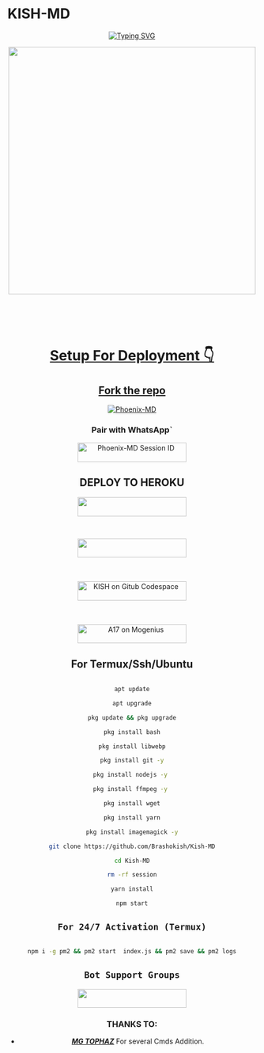 # KISH-MD 
<div align="center">
<a href="https://git.io/typing-svg"><img src="https://readme-typing-svg.demolab.com?font=Ribeye&size=50&pause=1000&color=F710B1&center=true&width=910&height=100&lines=I'M+KISH-MD;Multi+Device+Whatsapp+Bot;" alt="Typing SVG" /></a>
  
<p align="center">  
  <a href="https://youtube.com/channel/UCLUS9v7q4JagAqIJ3eeMM8w">   
    <img src="https://telegra.ph/file/a2404cf4912a775f17164.jpg"width="500" height="500"/>
</p>
</br>
</br>
</br>
    
# Setup For Deployment 👇

## Fork the repo
    
<a href="https://github.com/Brashokish/Kish-MD/fork"><img title="Phoenix-MD" src="https://img.shields.io/badge/FORK Kish MD-h?color=black&style=for-the-badge&logo=stackshare"></a>


### Pair with WhatsApp`
  <a href="https://kish-bot-cfa6416f5122.herokuapp.com/"><img title="Phoenix-MD Session ID" src="https://img.shields.io/badge/GET SESSION -h?color=red&style=for-the-badge&logo=msi" width="220" height="38.45"/></a></p>
  
  
## DEPLOY TO HEROKU
<p align="center"><a href="https://dashboard.heroku.com/new?template=https://github.com/Brashokish/Kish-MD)"> <img src="https://img.shields.io/badge/Heroku%20Deploy-magneta?style=for-the-badge&logo=heroku" width="220" height="38.45"/></a></p>
<br>
<p align="center"><a href="https://railway.app"> <img src="https://img.shields.io/badge/RailWay%20Account-blue?style=for-the-badge&logo=Railway" width="220" height="38.45"/></a></p>
<br>
<br>
  <a href="https://github.com/codespaces/new"><img title="KISH on Gitub Codespace" src="https://img.shields.io/badge/DEPLOY CODESPACE-h?color=black&style=for-the-badge&logo=visualstudiocode"width="220" height="38.45"/></a></p>
</a>
  <br>
<br>
  <a href="https://studio.mogenius.com/studio/cloud-space/cloud-space-overview"><img title="A17 on Mogenius" src="https://img.shields.io/badge/DEPLOY MOGENIUS-h?color=blue&style=for-the-badge&logo=genius"width="220" height="38.45"/></a></p>
</a>

## For Termux/Ssh/Ubuntu

```bash

apt update

apt upgrade

pkg update && pkg upgrade

pkg install bash

pkg install libwebp

pkg install git -y

pkg install nodejs -y 

pkg install ffmpeg -y 

pkg install wget

pkg install yarn

pkg install imagemagick -y

git clone https://github.com/Brashokish/Kish-MD

cd Kish-MD

rm -rf session

yarn install

npm start

```

## `For 24/7 Activation (Termux)`

```bash

npm i -g pm2 && pm2 start  index.js && pm2 save && pm2 logs

```
## ```Bot Support Groups```
<p align="center">
<a href="https://chat.whatsapp.com/LhBwWwQAS4y93XOsCKpxdv"><img src="https://img.shields.io/badge/Join support group-25D366?style=for-the-badge&logo=whatsapp&logoColor=white"width="220" height="38.45"/></a>
</p>

### THANKS TO:
- [***MG TOPHAZ***](https://github.com/MGTOPHAZ) For several Cmds Addition.

